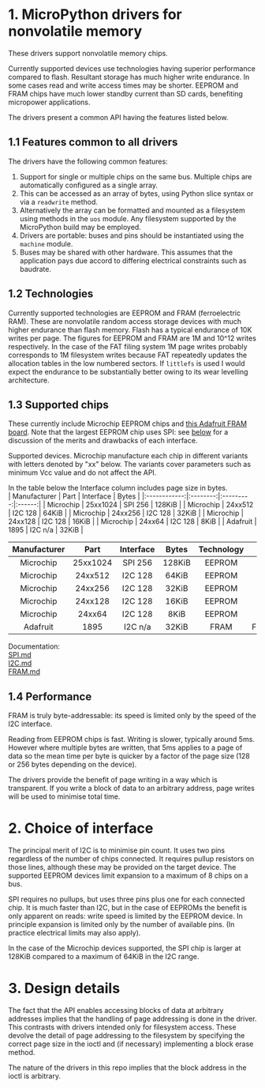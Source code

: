 # 1. MicroPython drivers for nonvolatile memory

These drivers support nonvolatile memory chips.

Currently supported devices use technologies having superior performance
compared to flash. Resultant storage has much higher write endurance. In some
cases read and write access times may be shorter. EEPROM and FRAM chips have
much lower standby current than SD cards, benefiting micropower applications.

The drivers present a common API having the features listed below.

## 1.1 Features common to all drivers

The drivers have the following common features:
 1. Support for single or multiple chips on the same bus. Multiple chips are
 automatically configured as a single array.
 2. This can be accessed as an array of bytes, using Python slice syntax or via
 a `readwrite` method.
 3. Alternatively the array can be formatted and mounted as a filesystem using
 methods in the `uos` module. Any filesystem supported by the MicroPython build
 may be employed.
 4. Drivers are portable: buses and pins should be instantiated using the
 `machine` module.
 5. Buses may be shared with other hardware. This assumes that the application
 pays due accord to differing electrical constraints such as baudrate.

## 1.2 Technologies

Currently supported technologies are EEPROM and FRAM (ferroelectric RAM). These
are nonvolatile random access storage devices with much higher endurance than
flash memory. Flash has a typical endurance of 10K writes per page. The figures
for EEPROM and FRAM are 1M and 10^12 writes respectively. In the case of the
FAT filing system 1M page writes probably corresponds to 1M filesystem writes
because FAT repeatedly updates the allocation tables in the low numbered
sectors. If `littlefs` is used I would expect the endurance to be substantially
better owing to its wear levelling architecture.

## 1.3 Supported chips

These currently include Microchip EEPROM chips and
[this Adafruit FRAM board](http://www.adafruit.com/product/1895). Note that the
largest EEPROM chip uses SPI: see [below](./README.md#2-choice-of-interface)
for a discussion of the merits and drawbacks of each interface.

Supported devices. Microchip manufacture each chip in different variants with
letters denoted by "xx" below. The variants cover parameters such as minimum
Vcc value and do not affect the API.

In the table below the Interface column includes page size in bytes.  
| Manufacturer | Part     | Interface | Bytes  |
|:------------:|:--------:|:---------:|:------:|
| Microchip    | 25xx1024 | SPI 256   | 128KiB |
| Microchip    | 24xx512  | I2C 128   |  64KiB |
| Microchip    | 24xx256  | I2C 128   |  32KiB |
| Microchip    | 24xx128  | I2C 128   |  16KiB |
| Microchip    | 24xx64   | I2C 128   |   8KiB |
| Adafruit     | 1895     | I2C n/a   |  32KiB |



| Manufacturer | Part     | Interface | Bytes  | Technology | Docs    |
|:------------:|:--------:|:---------:|:------:|:----------:|:-------:|
| Microchip    | 25xx1024 | SPI 256   | 128KiB |   EEPROM   | SPI.md  |
| Microchip    | 24xx512  | I2C 128   |  64KiB |   EEPROM   | I2C.md  |
| Microchip    | 24xx256  | I2C 128   |  32KiB |   EEPROM   | I2C.md  |
| Microchip    | 24xx128  | I2C 128   |  16KiB |   EEPROM   | I2C.md  |
| Microchip    | 24xx64   | I2C 128   |   8KiB |   EEPROM   | I2C.md  |
| Adafruit     | 1895     | I2C n/a   |  32KiB |   FRAM     | FRAM.md |

Documentation:  
[SPI.md](./spi/SPI.md)  
[I2C.md](./i2c/I2C.md)  
[FRAM.md](./fram/FRAM.md)  

## 1.4 Performance

FRAM is truly byte-addressable: its speed is limited only by the speed of the
I2C interface.

Reading from EEPROM chips is fast. Writing is slower, typically around 5ms.
However where multiple bytes are written, that 5ms applies to a page of data so
the mean time per byte is quicker by a factor of the page size (128 or 256
bytes depending on the device).

The drivers provide the benefit of page writing in a way which is transparent.
If you write a block of data to an arbitrary address, page writes will be used
to minimise total time.

# 2. Choice of interface

The principal merit of I2C is to minimise pin count. It uses two pins
regardless of the number of chips connected. It requires pullup resistors on
those lines, although these may be provided on the target device. The
supported EEPROM devices limit expansion to a maximum of 8 chips on a bus.

SPI requires no pullups, but uses three pins plus one for each connected chip.
It is much faster than I2C, but in the case of EEPROMs the benefit is only
apparent on reads: write speed is limited by the EEPROM device. In principle
expansion is limited only by the number of available pins. (In practice
electrical limits may also apply).

In the case of the Microchip devices supported, the SPI chip is larger at
128KiB compared to a maximum of 64KiB in the I2C range.

# 3. Design details

The fact that the API enables accessing blocks of data at arbitrary addresses
implies that the handling of page addressing is done in the driver. This
contrasts with drivers intended only for filesystem access. These devolve the
detail of page addressing to the filesystem by specifying the correct page size
in the ioctl and (if necessary) implementing a block erase method.

The nature of the drivers in this repo implies that the block address in the
ioctl is arbitrary.
